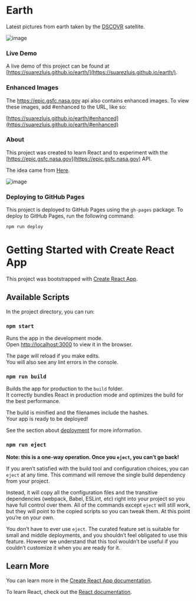 # Earth

Latest pictures from earth taken by the [DSCOVR](https://en.wikipedia.org/wiki/Deep_Space_Climate_Observatory) satellite.

![image](https://github.com/suarezluis/earth/assets/20325995/8855cf35-cd97-4b32-9972-bf30f5e871b7)

### Live Demo

A live demo of this project can be found at [https://suarezluis.github.io/earth/](https://suarezluis.github.io/earth/).

### Enhanced Images

The https://epic.gsfc.nasa.gov api also contains enhanced images. To view these images, add #enhanced to the URL, like so:

[https://suarezluis.github.io/earth/#enhanced](https://suarezluis.github.io/earth/#enhanced)

### About

This project was created to learn React and to experiment with the [https://epic.gsfc.nasa.gov](https://epic.gsfc.nasa.gov) API.

The idea came from
[Here]([https://here](https://makezine.com/article/technology/raspberry-pi/put-a-little-earth-on-your-desktop-with-raspberry-pi-and-a-round-display/)).

![image](https://github.com/suarezluis/earth/assets/20325995/38b63653-2c84-4b4a-9b42-b5e445232314)


### Deploying to GitHub Pages

This project is deployed to GitHub Pages using the `gh-pages` package. To deploy to GitHub Pages, run the following command:

```
npm run deploy
```

# Getting Started with Create React App

This project was bootstrapped with [Create React App](https://github.com/facebook/create-react-app).

## Available Scripts

In the project directory, you can run:

### `npm start`

Runs the app in the development mode.\
Open [http://localhost:3000](http://localhost:3000) to view it in the browser.

The page will reload if you make edits.\
You will also see any lint errors in the console.

### `npm run build`

Builds the app for production to the `build` folder.\
It correctly bundles React in production mode and optimizes the build for the best performance.

The build is minified and the filenames include the hashes.\
Your app is ready to be deployed!

See the section about [deployment](https://facebook.github.io/create-react-app/docs/deployment) for more information.

### `npm run eject`

**Note: this is a one-way operation. Once you `eject`, you can’t go back!**

If you aren’t satisfied with the build tool and configuration choices, you can `eject` at any time. This command will remove the single build dependency from your project.

Instead, it will copy all the configuration files and the transitive dependencies (webpack, Babel, ESLint, etc) right into your project so you have full control over them. All of the commands except `eject` will still work, but they will point to the copied scripts so you can tweak them. At this point you’re on your own.

You don’t have to ever use `eject`. The curated feature set is suitable for small and middle deployments, and you shouldn’t feel obligated to use this feature. However we understand that this tool wouldn’t be useful if you couldn’t customize it when you are ready for it.

## Learn More

You can learn more in the [Create React App documentation](https://facebook.github.io/create-react-app/docs/getting-started).

To learn React, check out the [React documentation](https://reactjs.org/).
